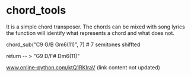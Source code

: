 # chord_tools
It is a simple chord transposer.
The chords can be mixed with song lyrics the function
will identify what represents a chord and what does not.

chord_sub("C9 G/B Gm6(11)", 7) # 7 semitones shiffted

return -- > "G9 D/F# Dm6(11)"

www.online-python.com/ktQ1RKIraV (link content not updated)
